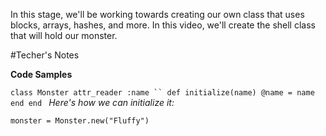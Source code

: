 In this stage, we'll be working towards creating our own class that uses blocks, arrays, hashes, and more. 
In this video, we'll create the shell class that will hold our monster.

#Techer's Notes

**Code Samples**

`class Monster
  attr_reader :name
``
  def initialize(name)
    @name = name
  end
end
`
_Here's how we can initialize it:_

`monster = Monster.new("Fluffy")`
